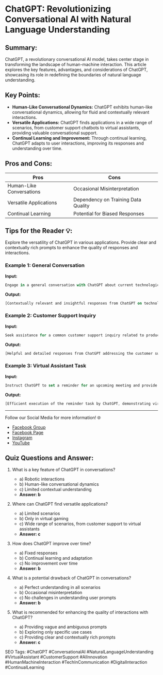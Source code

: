 # ChatGPT: Revolutionizing Conversational AI with Natural Language Understanding

## Summary:
ChatGPT, a revolutionary conversational AI model, takes center stage in transforming the landscape of human-machine interaction. This article explores the key features, advantages, and considerations of ChatGPT, showcasing its role in redefining the boundaries of natural language understanding.

## Key Points:
- **Human-Like Conversational Dynamics:** ChatGPT exhibits human-like conversational dynamics, allowing for fluid and contextually relevant interactions.
- **Versatile Applications:** ChatGPT finds applications in a wide range of scenarios, from customer support chatbots to virtual assistants, providing valuable conversational support.
- **Continual Learning and Improvement:** Through continual learning, ChatGPT adapts to user interactions, improving its responses and understanding over time.

## Pros and Cons:

| Pros                          | Cons                                  |
|-------------------------------|---------------------------------------|
| Human-Like Conversations      | Occasional Misinterpretation          |
| Versatile Applications        | Dependency on Training Data Quality   |
| Continual Learning            | Potential for Biased Responses        |

## Tips for the Reader 💡:
Explore the versatility of ChatGPT in various applications. Provide clear and contextually rich prompts to enhance the quality of responses and interactions.

### Example 1: General Conversation
**Input:**
```dart
Engage in a general conversation with ChatGPT about current technological trends.
```
**Output:**
```dart
[Contextually relevant and insightful responses from ChatGPT on technological trends]
```

### Example 2: Customer Support Inquiry
**Input:**
```dart
Seek assistance for a common customer support inquiry related to product troubleshooting.
```
**Output:**
```dart
[Helpful and detailed responses from ChatGPT addressing the customer support inquiry]
```

### Example 3: Virtual Assistant Task
**Input:**
```dart
Instruct ChatGPT to set a reminder for an upcoming meeting and provide details.
```
**Output:**
```dart
[Efficient execution of the reminder task by ChatGPT, demonstrating virtual assistant capabilities]
```

<hr>

Follow our Social Media for more information! 🌐

- [Facebook Group](https://www.facebook.com/groups/trionxai)
- [Facebook Page](https://www.facebook.com/ai.trionxai)
- [Instagram](https://www.instagram.com/trionxai/)
- [YouTube](https://www.youtube.com/@robotdocs/)

## Quiz Questions and Answer:

1. What is a key feature of ChatGPT in conversations?
   - a) Robotic interactions
   - b) Human-like conversational dynamics
   - c) Limited contextual understanding
   - **Answer: b**

2. Where can ChatGPT find versatile applications?
   - a) Limited scenarios
   - b) Only in virtual gaming
   - c) Wide range of scenarios, from customer support to virtual assistants
   - **Answer: c**

3. How does ChatGPT improve over time?
   - a) Fixed responses
   - b) Continual learning and adaptation
   - c) No improvement over time
   - **Answer: b**

4. What is a potential drawback of ChatGPT in conversations?
   - a) Perfect understanding in all scenarios
   - b) Occasional misinterpretation
   - c) No challenges in understanding user prompts
   - **Answer: b**

5. What is recommended for enhancing the quality of interactions with ChatGPT?
   - a) Providing vague and ambiguous prompts
   - b) Exploring only specific use cases
   - c) Providing clear and contextually rich prompts
   - **Answer: c**

SEO Tags: #ChatGPT #ConversationalAI #NaturalLanguageUnderstanding #VirtualAssistant #CustomerSupport #AIInnovation #HumanMachineInteraction #TechInCommunication #DigitalInteraction #ContinualLearning
